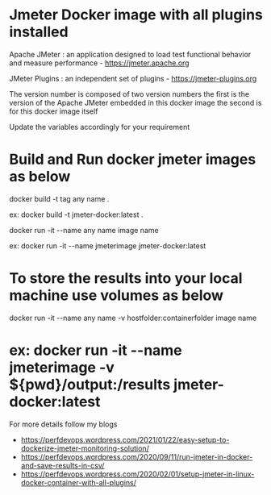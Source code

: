 # Jmeter Docker image with all plugins installed
Apache JMeter : an application designed to load test functional behavior and measure performance - https://jmeter.apache.org

JMeter Plugins : an independent set of plugins - https://jmeter-plugins.org

The version number is composed of two version numbers
the first is the version of the Apache JMeter embedded in this docker image
the second is for this docker image itself

Update the variables accordingly for your requirement

# Build and Run docker jmeter images as below
docker build -t tag any name .

ex: docker build -t jmeter-docker:latest .

docker run -it --name any name image name

ex: docker run -it --name jmeterimage jmeter-docker:latest
# To store the results into your local machine use volumes as below

docker run -it --name any name -v hostfolder:containerfolder image name
  
# ex: docker run -it --name jmeterimage -v ${pwd}/output:/results jmeter-docker:latest


For more details follow my blogs
* https://perfdevops.wordpress.com/2021/01/22/easy-setup-to-dockerize-jmeter-monitoring-solution/
* https://perfdevops.wordpress.com/2020/09/11/run-jmeter-in-docker-and-save-results-in-csv/
* https://perfdevops.wordpress.com/2020/02/01/setup-jmeter-in-linux-docker-container-with-all-plugins/
